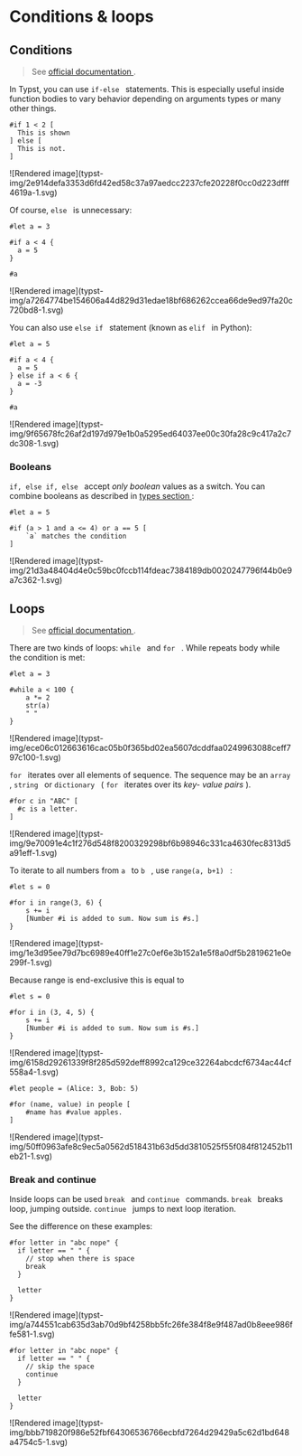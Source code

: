 #  Conditions & loops

##  Conditions

> See [ official documentation
> ](https://typst.app/docs/reference/scripting/#conditionals) .

In Typst, you can use ` if-else  ` statements. This is especially useful
inside function bodies to vary behavior depending on arguments types or many
other things.

    
    
    #if 1 < 2 [
      This is shown
    ] else [
      This is not.
    ]

![Rendered image](typst-
img/2e914defa3353d6fd42ed58c37a97aedcc2237cfe20228f0cc0d223dfff4619a-1.svg)

Of course, ` else  ` is unnecessary:

    
    
    #let a = 3
    
    #if a < 4 {
      a = 5
    }
    
    #a

![Rendered image](typst-
img/a7264774be154606a44d829d31edae18bf686262ccea66de9ed97fa20c720bd8-1.svg)

You can also use ` else if  ` statement (known as ` elif  ` in Python):

    
    
    #let a = 5
    
    #if a < 4 {
      a = 5
    } else if a < 6 {
      a = -3
    }
    
    #a

![Rendered image](typst-
img/9f65678fc26af2d197d979e1b0a5295ed64037ee00c30fa28c9c417a2c7dc308-1.svg)

###  Booleans

` if, else if, else  ` accept _only boolean_ values as a switch. You can
combine booleans as described in [ types section ](./types.html#boolean-bool)
:

    
    
    #let a = 5
    
    #if (a > 1 and a <= 4) or a == 5 [
        `a` matches the condition
    ]

![Rendered image](typst-
img/21d3a48404d4e0c59bc0fccb114fdeac7384189db0020247796f44b0e9a7c362-1.svg)

##  Loops

> See [ official documentation
> ](https://typst.app/docs/reference/scripting/#loops) .

There are two kinds of loops: ` while  ` and ` for  ` . While repeats body
while the condition is met:

    
    
    #let a = 3
    
    #while a < 100 {
        a *= 2
        str(a)
        " "
    }

![Rendered image](typst-
img/ece06c012663616cac05b0f365bd02ea5607dcddfaa0249963088ceff797c100-1.svg)

` for  ` iterates over all elements of sequence. The sequence may be an `
array  ` , ` string  ` or ` dictionary  ` ( ` for  ` iterates over its _key-
value pairs_ ).

    
    
    #for c in "ABC" [
      #c is a letter.
    ]

![Rendered image](typst-
img/9e70091e4c1f276d548f8200329298bf6b98946c331ca4630fec8313d5a91eff-1.svg)

To iterate to all numbers from ` a  ` to ` b  ` , use ` range(a, b+1)  ` :

    
    
    #let s = 0
    
    #for i in range(3, 6) {
        s += i
        [Number #i is added to sum. Now sum is #s.]
    }

![Rendered image](typst-
img/1e3d95ee79d7bc6989e40ff1e27c0ef6e3b152a1e5f8a0df5b2819621e0e299f-1.svg)

Because range is end-exclusive this is equal to

    
    
    #let s = 0
    
    #for i in (3, 4, 5) {
        s += i
        [Number #i is added to sum. Now sum is #s.]
    }

![Rendered image](typst-
img/6158d29261339f8f285d592deff8992ca129ce32264abcdcf6734ac44cf558a4-1.svg)

    
    
    #let people = (Alice: 3, Bob: 5)
    
    #for (name, value) in people [
        #name has #value apples.
    ]

![Rendered image](typst-
img/50ff0963afe8c9ec5a0562d518431b63d5dd3810525f55f084f812452b11eb21-1.svg)

###  Break and continue

Inside loops can be used ` break  ` and ` continue  ` commands. ` break  `
breaks loop, jumping outside. ` continue  ` jumps to next loop iteration.

See the difference on these examples:

    
    
    #for letter in "abc nope" {
      if letter == " " {
        // stop when there is space
        break
      }
    
      letter
    }

![Rendered image](typst-
img/a744551cab635d3ab70d9bf4258bb5fc26fe384f8e9f487ad0b8eee986ffe581-1.svg)

    
    
    #for letter in "abc nope" {
      if letter == " " {
        // skip the space
        continue
      }
    
      letter
    }

![Rendered image](typst-
img/bbb719820f986e52fbf64306536766ecbfd7264d29429a5c62d1bd648a4754c5-1.svg)

